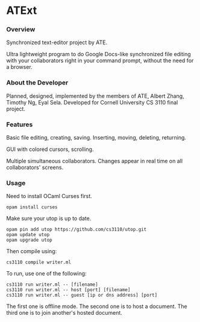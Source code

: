 # ATExt

### Overview

Synchronized text-editor project by ATE.

Ultra lightweight program to do Google Docs-like synchronized file editing with your collaborators right in your command prompt, without the need for a browser.


### About the Developer

Planned, designed, implemented by the members of ATE, Albert Zhang, Timothy Ng, Eyal Sela. Developed for Cornell University CS 3110 final project.

### Features

Basic file editing, creating, saving. Inserting, moving, deleting, returning.

GUI with colored cursors, scrolling.

Multiple simultaneous collaborators. Changes appear in real time on all collaborators' screens.

### Usage

Need to install OCaml Curses first.
```
opam install curses
```
Make sure your utop is up to date.
```
opam pin add utop https://github.com/cs3110/utop.git
opam update utop
opam upgrade utop
```
Then compile using:
```
cs3110 compile writer.ml
```
To run, use one of the following:
```
cs3110 run writer.ml -- [filename]
cs3110 run writer.ml -- host [port] [filename]
cs3110 run writer.ml -- guest [ip or dns address] [port]
```
The first one is offline mode. The second one is to host a document. The third one is to join another's hosted document.
